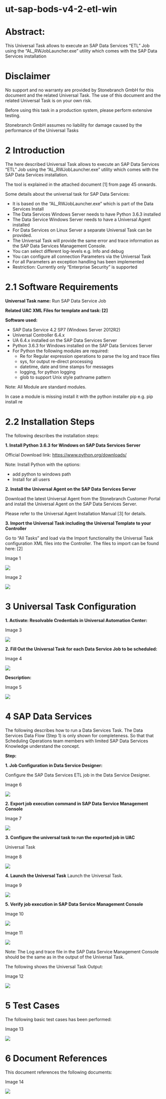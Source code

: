 # ut-sap-bods-v4-2-etl-win
# Abstract: 

This Universal Task allows to execute an SAP Data Services “ETL” Job using the “AL_RWJobLauncher.exe” utility which comes with the SAP
Data Services installation

# Disclaimer

No support and no warranty are provided by Stonebranch GmbH for this document and the related Universal Task. The use of this document and the related Universal Task is on your own risk.

Before using this task in a production system, please perform extensive testing.

Stonebranch GmbH assumes no liability for damage caused by the performance of the Universal Tasks

# 2	Introduction

The here described Universal Task allows to execute an SAP Data Services “ETL” Job using the “AL_RWJobLauncher.exe” utility which comes
with the SAP Data Services installation. 

The tool is explained in the attached document [1] from page 45 onwards.

Some details about the universal task for SAP Data Services:
-	It is based on the “AL_RWJobLauncher.exe” which is part of the Data Services Install
-	The Data Services Windows Server needs to have Python 3.6.3 installed
-	The Data Service Windows Server needs to have a Universal Agent installed
- For Data Services on Linux Server a separate Universal Task can be provided. 
- The Universal Task will provide the same error and trace information as the SAP Data Services Management Console.
- You can select different log-levels e.g. Info and debug
- You can configure all connection Parameters via the Universal Task
- For all Parameters an exception handling has been implemented
- Restriction: Currently only “Enterprise Security” is supported

# 2.1	Software Requirements

**Universal Task name:** Run SAP Data Service Job

**Related UAC XML Files for template and task: [2]**

**Software used:**

-	SAP Data Service 4.2 SP7 (Windows Server 2012R2)
-	Universal Controller 6.4.x
-	UA 6.4.x installed on the SAP Data Services Server
-	Python 3.6.3 for Windows installed on the SAP Data Services Server
-	For Python the following modules are required: 
      -	Re for Regular expression operations to parse the log and trace files
      -	sys, for output re-direct processing
      -	datetime, date and time stamps for messages
      -	logging, for python logging
      -	glob to support Unix style pathname pattern

   Note: All Module are standard modules. 

   In case a module is missing install it with the python installer pip e.g. pip install re

# 2.2	Installation Steps

The following describes the installation steps:

**1.	Install Python 3.6.3 for Windows on SAP Data Services Server**

Official Download link: https://www.python.org/downloads/

Note: 
Install Python with the options: 
-	add python to windows path
-	Install for all users

**2.	Install the Universal Agent on the SAP Data Services Server**

Download the latest Universal Agent from the Stonebranch Customer Portal and install the Universal Agent on the SAP Data Services
Server.

Please refer to the Universal Agent Installation Manual [3] for details. 

**3.	Import the Universal Task including the Universal Template to your Controller**

Go to “All Tasks” and load via the Import functionality the Universal Task configuration XML files into the Controller. The files to 
import can be found here: [2]

Image 1
   
![](images/image1.png)
   
Image 2
   
![](images/image2.png)

# 3	Universal Task Configuration

**1.	Activate: Resolvable Credentials in Universal Automation Center:**

Image 3

![](images/image3.png)

**2.	Fill Out the Universal Task for each Data Service Job to be scheduled:**

Image 4

![](images/image4.png)

**Description:**

Image 5

![](images/image5.png)

# 4	SAP Data Services

The following describes how to run a Data Services Task. The Data Services Data Flow (Step 1) is only shown for completeness. So that 
that Scheduling Operations team members with limited SAP Data Services Knowledge understand the concept. 

**Step:**

**1.	Job Configuration in Data Service Designer:**

Configure the SAP Data Services ETL job in the Data Service Designer.

Image 6

![](images/image6.png)

**2.	Export job execution command in SAP Data Service Management Console**

Image 7

![](images/image7.png)

**3.	Configure the universal task to run the exported job in UAC**

Universal Task

Image 8

![](images/image8.png)

**4.	Launch the Universal Task**
Launch the Universal Task.

Image 9

![](images/image9.png)

**5.	Verify job execution in SAP Data Service Management Console**

Image 10

![](images/image10.png)

Image 11

![](images/image11.png)

Note: The Log and trace file in the SAP Data Service Management Console should be the same as in the output of the Universal Task.

The following shows the Universal Task Output:

Image 12

![](images/image12.png)

# 5	Test Cases

The following basic test cases has been performed:

Image 13

![](images/image13.png)

# 6	Document References

This document references the following documents:

Image 14

![](images/image14.png)

